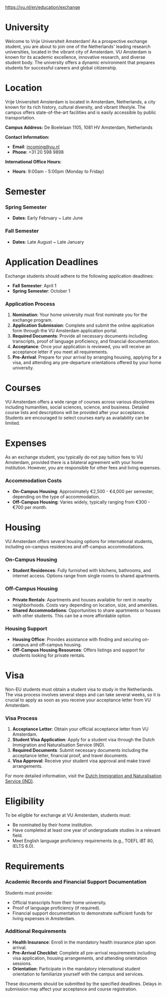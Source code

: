 https://vu.nl/en/education/exchange

# University

Welcome to Vrije Universiteit Amsterdam! As a prospective exchange student, you are about to join one of the Netherlands' leading research universities, located in the vibrant city of Amsterdam. VU Amsterdam is known for its academic excellence, innovative research, and diverse student body. The university offers a dynamic environment that prepares students for successful careers and global citizenship.

# Location

Vrije Universiteit Amsterdam is located in Amsterdam, Netherlands, a city known for its rich history, cultural diversity, and vibrant lifestyle. The campus offers state-of-the-art facilities and is easily accessible by public transportation.

**Campus Address:**
De Boelelaan 1105, 1081 HV Amsterdam, Netherlands

**Contact Information:**

- **Email**: incoming@vu.nl
- **Phone**: +31 20 598 9898

**International Office Hours:**

- **Hours**: 9:00am - 5:00pm (Monday to Friday)

# Semester

### Spring Semester

- **Dates**: Early February ~ Late June

### Fall Semester

- **Dates**: Late August ~ Late January

# Application Deadlines

Exchange students should adhere to the following application deadlines:

- **Fall Semester**: April 1
- **Spring Semester**: October 1

### Application Process

1. **Nomination**: Your home university must first nominate you for the exchange program.
2. **Application Submission**: Complete and submit the online application form through the VU Amsterdam application portal.
3. **Required Documents**: Provide all necessary documents including transcripts, proof of language proficiency, and financial documentation.
4. **Acceptance**: Once your application is reviewed, you will receive an acceptance letter if you meet all requirements.
5. **Pre-Arrival**: Prepare for your arrival by arranging housing, applying for a visa, and attending any pre-departure orientations offered by your home university.

# Courses

VU Amsterdam offers a wide range of courses across various disciplines including humanities, social sciences, science, and business. Detailed course lists and descriptions will be provided after your acceptance. Students are encouraged to select courses early as availability can be limited.

# Expenses

As an exchange student, you typically do not pay tuition fees to VU Amsterdam, provided there is a bilateral agreement with your home institution. However, you are responsible for other fees and living expenses.

### Accommodation Costs

- **On-Campus Housing**: Approximately €2,500 - €4,000 per semester, depending on the type of accommodation.
- **Off-Campus Housing**: Varies widely, typically ranging from €300 - €700 per month.

# Housing

VU Amsterdam offers several housing options for international students, including on-campus residences and off-campus accommodations.

### On-Campus Housing

- **Student Residences**: Fully furnished with kitchens, bathrooms, and internet access. Options range from single rooms to shared apartments.

### Off-Campus Housing

- **Private Rentals**: Apartments and houses available for rent in nearby neighborhoods. Costs vary depending on location, size, and amenities.
- **Shared Accommodations**: Opportunities to share apartments or houses with other students. This can be a more affordable option.

### Housing Support

- **Housing Office**: Provides assistance with finding and securing on-campus and off-campus housing.
- **Off-Campus Housing Resources**: Offers listings and support for students looking for private rentals.

# Visa

Non-EU students must obtain a student visa to study in the Netherlands. The visa process involves several steps and can take several weeks, so it is crucial to apply as soon as you receive your acceptance letter from VU Amsterdam.

### Visa Process

1. **Acceptance Letter**: Obtain your official acceptance letter from VU Amsterdam.
2. **Student Visa Application**: Apply for a student visa through the Dutch Immigration and Naturalisation Service (IND).
3. **Required Documents**: Submit necessary documents including the acceptance letter, financial proof, and travel documents.
4. **Visa Approval**: Receive your student visa approval and make travel arrangements.

For more detailed information, visit the [Dutch Immigration and Naturalisation Service (IND)](https://ind.nl/en/education).

# Eligibility

To be eligible for exchange at VU Amsterdam, students must:

- Be nominated by their home institution.
- Have completed at least one year of undergraduate studies in a relevant field.
- Meet English language proficiency requirements (e.g., TOEFL iBT 80, IELTS 6.0).

# Requirements

### Academic Records and Financial Support Documentation

Students must provide:

- Official transcripts from their home university.
- Proof of language proficiency (if required).
- Financial support documentation to demonstrate sufficient funds for living expenses in Amsterdam.

### Additional Requirements

- **Health Insurance**: Enroll in the mandatory health insurance plan upon arrival.
- **Pre-Arrival Checklist**: Complete all pre-arrival requirements including visa application, housing arrangements, and attending orientation sessions.
- **Orientation**: Participate in the mandatory international student orientation to familiarize yourself with the campus and services.

These documents should be submitted by the specified deadlines. Delays in submission may affect your acceptance and course registration.
